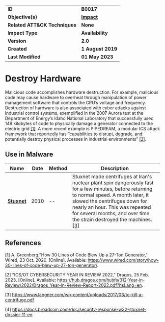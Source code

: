 <table>
<tr>
<td><b>ID</b></td>
<td><b>B0017</b></td>
</tr>
<tr>
<td><b>Objective(s)</b></td>
<td><b><a href="../impact">Impact</a></b></td>
</tr>
<tr>
<td><b>Related ATT&CK Techniques</b></td>
<td><b>None</b></td>
</tr>
<tr>
<td><b>Impact Type</b></td>
<td><b>Availability</b></td>
</tr>
<tr>
<td><b>Version</b></td>
<td><b>2.0</b></td>
</tr>
<tr>
<td><b>Created</b></td>
<td><b>1 August 2019</b></td>
</tr>
<tr>
<td><b>Last Modified</b></td>
<td><b>01 May 2023</b></td>
</tr>
</table>


# Destroy Hardware

Malicious code accomplishes hardware destruction. For example, malicious code may cause hardware to overheat through manipulation of power management software that controls the CPU’s voltage and frequency. Destruction of hardware is also associated with cyber attacks against industrial control systems, exemplified in the 2007 Aurora test at the Department of Energy’s Idaho National Laboratory that successfully used 149 kilobytes of code to physically damage a generator connected to the electric grid [[1]](#1). A more recent example is PIPEDREAM, a modular ICS attack framework that reportedly has “capabilities to disrupt, degrade, and potentially destroy physical processes in industrial environments” [[2]](#2). 

## Use in Malware

|Name|Date|Method|Description|
|---|---|---|---|
|[**Stuxnet**](../xample-malware/stuxnet.md)|2010|--|Stuxnet made centrifuges at Iran's nuclear plant spin dangerously fast for a few minutes, before returning to normal speed. A month later, it slowed the centrifuges down for nearly an hour. This was repeated for several months, and over time the strain destroyed the machines. [[3]](#3)|

## References

<a name="1">[1]</a> A. Greenberg,"How 30 Lines of Code Blew Up a 27-Ton Generator," Wired, 23 Oct. 2020. [Online]. Available: https://www.wired.com/story/how-30-lines-of-code-blew-up-27-ton-generator/.

<a name="2">[2]</a> "ICS/OT CYBERSECURITY YEAR IN REVIEW 2022," Dragos, 25 Feb. 2023. [Online]. Available: https://hub.dragos.com/hubfs/312-Year-in-Review/2022/Dragos_Year-In-Review-Report-2022.pdf?hsLang=en.

<a name="3">[3]</a> https://www.langner.com/wp-content/uploads/2017/03/to-kill-a-centrifuge.pdf

<a name="4">[4]</a> https://docs.broadcom.com/doc/security-response-w32-stuxnet-dossier-11-en

